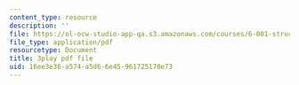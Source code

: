 ```yaml
---
content_type: resource
description: ''
file: https://ol-ocw-studio-app-qa.s3.amazonaws.com/courses/6-001-structure-and-interpretation-of-computer-programs-spring-2005/16ee3e36a574a5d66e45961725170e73_dO1aqPBJCPg.pdf
file_type: application/pdf
resourcetype: Document
title: 3play pdf file
uid: 16ee3e36-a574-a5d6-6e45-961725170e73
---
```

